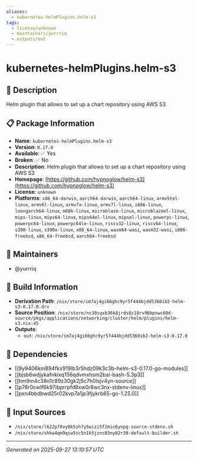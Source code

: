 ```yaml
---
aliases:
  - kubernetes-helmPlugins.helm-s3
tags:
  - license/unknown
  - maintainers/yurrriq
  - outputs/out
---
```


# kubernetes-helmPlugins.helm-s3

## 📝 Description

Helm plugin that allows to set up a chart repository using AWS S3

## 📋 Package Information

- **Name**: `kubernetes-helmPlugins.helm-s3`
- **Version**: `0.17.0`
- **Available**: ✅ Yes
- **Broken**: ✅ No
- **Description**: Helm plugin that allows to set up a chart repository using AWS S3
- **Homepage**: [https://github.com/hypnoglow/helm-s3](https://github.com/hypnoglow/helm-s3)
- **License**: `unknown`
- **Platforms**: `x86_64-darwin`, `aarch64-darwin`, `aarch64-linux`, `armv5tel-linux`, `armv6l-linux`, `armv7a-linux`, `armv7l-linux`, `i686-linux`, `loongarch64-linux`, `m68k-linux`, `microblaze-linux`, `microblazeel-linux`, `mips-linux`, `mips64-linux`, `mips64el-linux`, `mipsel-linux`, `powerpc-linux`, `powerpc64-linux`, `powerpc64le-linux`, `riscv32-linux`, `riscv64-linux`, `s390-linux`, `s390x-linux`, `x86_64-linux`, `wasm64-wasi`, `wasm32-wasi`, `i686-freebsd`, `x86_64-freebsd`, `aarch64-freebsd`
## 👥 Maintainers

- @yurrriq


## 🔧 Build Information

- **Derivation Path**: `/nix/store/im7aj4gi66ghc9yr5f444bjdd5360ib2-helm-s3-0.17.0.drv`
- **Source Position**: `/nix/store/ns30sqxb36k8jrds8z18rv96bpnwc60d-source/pkgs/applications/networking/cluster/helm/plugins/helm-s3.nix:45`
- **Outputs**:
  - `out`:  `/nix/store/im7aj4gi66ghc9yr5f444bjdd5360ib2-helm-s3-0.17.0`

## 🔗 Dependencies

- [[9y9406km894fkx919lb3r5hdz09k3c3b-helm-s3-0.17.0-go-modules]]
- [[bjsb6wdjykafnkixq156qdvmxhsm2bai-bash-5.3p3]]
- [[hm9m4c38n1c89z30gk2j5c7h0lsjv4yn-source]]
- [[p76r0cwlf6k97ibprrpfd8xw0r8wc3nx-stdenv-linux]]
- [[pxn4bbdbwd25r02kvp7a1jp3fjykrb65-go-1.25.0]]

## 📁 Input Sources

- `/nix/store/l622p70vy8k5sh7y5wizi5f2mic6ynpg-source-stdenv.sh`
- `/nix/store/shkw4qm9qcw5sc5n1k5jznc83ny02r39-default-builder.sh`

---
*Generated on 2025-09-27 13:10:57 UTC*
